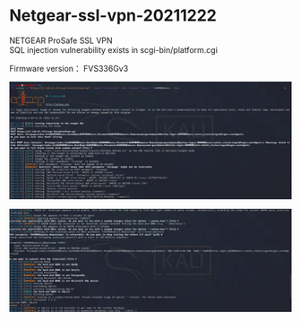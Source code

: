 # Netgear-ssl-vpn-20211222


NETGEAR ProSafe  SSL VPN  
SQL injection vulnerability exists in scgi-bin/platform.cgi     


Firmware version： FVS336Gv3  

![](https://github.com/badboycxcc/Netgear-ssl-vpn-20211222/blob/main/FVS336G-1.png)


![](https://github.com/badboycxcc/Netgear-ssl-vpn-20211222/blob/main/FVS336G-2.png)

